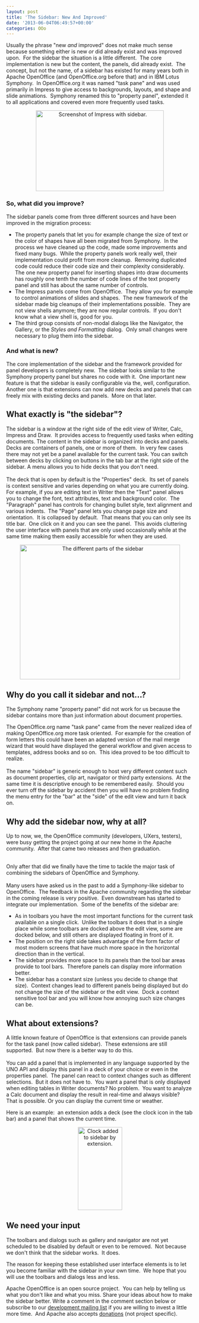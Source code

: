 ```yaml
---
layout: post
title: 'The Sidebar: New And Improved'
date: '2013-06-04T06:49:57+00:00'
categories: OOo
---
```

<p> Usually the phrase &quot;new <i>and</i> improved&quot; does not make much sense because something either is new <i>or</i> did already exist and was improved upon.&nbsp; For the sidebar the situation is a little different.&nbsp; The core implementation is new but the content, the panels, did already exist.&nbsp; The concept, but not the name, of a sidebar has existed for many years both in Apache OpenOffice (and OpenOffice.org before that) and in IBM Lotus Symphony.&nbsp; In OpenOffice.org it was named &quot;task pane&quot; and was used primarily in Impress to give access to backgrounds, layouts, and shape and slide animations.&nbsp; Symphony renamed this to &quot;property panel&quot;, extended it to all applications and covered even more frequently used tasks.</p> 
  <p align="center"><a href="https://blogs.apache.org/OOo/mediaresource/e18c8858-4a7d-4e26-bf21-093bf64b3e44"><img width="344" height="217" src="https://blogs.apache.org/OOo/mediaresource/e18c8858-4a7d-4e26-bf21-093bf64b3e44" alt="Screenshot of Impress with sidebar." /></a><br /> </p> 
  <h3>So, what did you improve?</h3> 
  <p>The sidebar panels come from three different sources and have been improved in the migration process:<br /> </p> 
  <ul> 
    <li>The property panels that let you for example change the size of text or the color of shapes have all been migrated from Symphony.&nbsp; In the process we have cleaned up the code, made some improvements and fixed many bugs.&nbsp; While the property panels work really well, their implementation could profit from more cleanup.&nbsp; Removing duplicated code could reduce their code size and their complexity considerably.&nbsp; The one new property panel for inserting shapes into draw documents has roughly one tenth the number of code lines of the text property panel and still has about the same number of controls.<br /></li> 
    <li>The Impress panels come from OpenOffice.&nbsp; They allow you for example to control animations of slides and shapes.&nbsp; The new framework of the sidebar made big cleanups of their implementations possible.&nbsp; They are not view shells anymore; they are now regular controls.&nbsp; If you don't know what a view shell is, good for you.</li> 
    <li>The third group consists of non-modal dialogs like the Navigator, the Gallery, or the <i>Styles and Formatting</i> dialog.&nbsp; Only small changes were necessary to plug them into the sidebar.<br /></li> 
  </ul> 
  <h3>And what is new?</h3> 
  <p>The core implementation of the sidebar and the framework provided for panel developers is completely new.&nbsp; The sidebar looks similar to the Symphony property panel but shares no code with it.&nbsp; One important new feature is that the sidebar is easily configurable via the, well, configuration.&nbsp; Another one is that extensions can now add new decks and panels that can freely mix with existing decks and panels.&nbsp; More on that later.</p> 
  <h2>What exactly is &quot;the sidebar&quot;? 
  </h2> 
  <p>The sidebar is a window at the right side of the edit view of Writer, Calc, Impress and Draw.&nbsp; It provides access to frequently used tasks when editing documents. The content in the sidebar is organized into decks and panels.&nbsp; Decks are containers of panels, one or more of them.&nbsp; In very few cases there may not yet be a panel available for the current task. You can switch between decks by clicking on buttons in the tab bar at the right side of the sidebar. A menu allows you to hide decks that you don't need.<br /><br />The deck that is open by default is the &quot;Properties&quot; deck.&nbsp; Its set of panels is context sensitive and varies depending on what you are currently doing.&nbsp; For example, if you are editing text in Writer then the &quot;Text&quot; panel allows you to change the font, text attributes, text and background color.&nbsp; The &quot;Paragraph&quot; panel has controls for changing bullet style, text alignment and various indents.&nbsp; The &quot;Page&quot; panel lets you change page size and orientation.&nbsp; It is collapsed by default.&nbsp; That means that you can only see its title bar.&nbsp; One click on it and you can see the panel.&nbsp; This avoids cluttering the user interface with panels that are only used occasionally while at the same time making them easily accessible for when they are used.</p> 
  <p align="center"><a href="https://blogs.apache.org/OOo/mediaresource/0f541205-06c7-4e1b-bf06-31f1a8f008b1"><img width="431" height="362" align="middle" src="https://blogs.apache.org/OOo/mediaresource/0f541205-06c7-4e1b-bf06-31f1a8f008b1" alt="The different parts of the sidebar" /></a></p> 
  <h2>Why do you call it sidebar and not...?</h2> 
  <p>The Symphony name &quot;property 
panel&quot; did not work for us because the sidebar contains more than just 
information about document properties.<br /></p> 
  <p>The OpenOffice.org name
 &quot;task pane&quot; came from the never realized idea of making OpenOffice.org 
more task oriented.&nbsp; For example for the creation of form letters this 
could have been an adapted version of the mail merge wizard that would 
have displayed the general workflow and given access to templates, 
address books and so on.&nbsp; This idea proved to be too difficult to 
realize.<br /><br />The name &quot;sidebar&quot; is generic enough to host very 
different content such as document properties, clip art, navigator or 
third party extensions.&nbsp; At the same time it is descriptive enough to be
 remembered easily.&nbsp; Should you ever turn off the sidebar by accident 
then you will have no problem finding the menu entry for the &quot;bar&quot; at 
the &quot;side&quot; of the edit view and turn it back on.<br /></p> 
  <h2>Why add the sidebar now, why at all?</h2>Up to now, we, the OpenOffice community (developers, UXers, testers), were busy getting the project going at our new home in the Apache community.&nbsp; After that came two releases and then graduation.<br /> 
  <p><br />Only after that did we finally have the time to tackle the major task of combining the sidebars of OpenOffice and Symphony.<br /><br />Many users have asked us in the past to add a Symphony-like sidebar to OpenOffice.&nbsp; The feedback in the Apache community regarding the sidebar in the coming release is very positive.&nbsp; Even downstream has started to integrate our implementation.&nbsp; Some of the benefits of the sidebar are:<br /></p> 
  <p> </p> 
  <ul> 
    <li>As in toolbars you have the most important functions for the current task available on a single click.&nbsp; Unlike the toolbars it does that in a single place while some toolbars are docked above the edit view, some are docked below, and still others are displayed floating in front of it.</li> 
    <li>The position on the right side takes advantage of the form factor of most modern screens that have much more space in the horizontal direction than in the vertical.</li> 
    <li>The sidebar provides more space to its panels than the tool bar areas provide to tool bars.&nbsp; Therefore panels can display more information better.</li> 
    <li>The sidebar has a constant size (unless you decide to change that size).&nbsp; Context changes lead to different panels being displayed but do not change the size of the sidebar or the edit view.&nbsp; Dock a context sensitive tool bar and you will know how annoying such size changes can be.<br /></li> 
  </ul> 
  <h2>What about extensions?</h2> 
  <p> </p> 
  <p>A little known feature of OpenOffice is that extensions can provide panels for the task panel (now called sidebar).&nbsp; These extensions are still supported.&nbsp; But now there is a better way to do this.<br /><br />You can add a panel that is implemented in any language supported by the UNO API and display this panel in a deck of your choice or even in the properties panel.&nbsp; The panel can react to context changes such as different selections.&nbsp; But it does not have to.&nbsp; You want a panel that is only displayed when editing tables in Writer documents? No problem.&nbsp; You want to analyze a Calc document and display the result in real-time and always visible?&nbsp; That is possible. Or you can display the current time or weather.</p> 
  <p>Here is an example:&nbsp; an extension adds a deck (see the clock icon in the tab bar) and a panel that shows the current time.<br /></p> 
  <p align="center"><a href="https://blogs.apache.org/OOo/mediaresource/6e289a7f-8ee2-46bd-9981-31f0c127e942"><img width="119" height="223" align="middle" alt="Clock added to sidebar by extension." src="https://blogs.apache.org/OOo/mediaresource/6e289a7f-8ee2-46bd-9981-31f0c127e942" /></a><br /></p> 
  <h2>We need your input</h2>The toolbars and dialogs such as gallery and navigator are not yet scheduled to be disabled by default or even to be removed.&nbsp; Not because we don't think that the sidebar works.&nbsp; It does.<br /> 
  <p>The reason for keeping these established user interface elements is to let you become familiar with the sidebar in your own time.&nbsp; We hope that you will use the toolbars and dialogs less and less.<br /></p> 
  <p>Apache OpenOffice is an open source project.&nbsp; You can help by telling us what you don't like and what you miss. Share your ideas about how to make the sidebar better. Write a comment in the comment section below or subscribe to our <a href="http://openoffice.apache.org/mailing-lists.html#development-mailing-list-public" title="Apache OpenOffice development mailing list">development mailing list</a> if you are willing to invest a little more time.&nbsp; And Apache also accepts <a title="how to make a donation" href="http://www.apache.org/foundation/contributing.html">donation</a><a href="http://www.apache.org/foundation/contributing.html" title="how to make a donation">s</a> (not project specific).<br /> </p>

